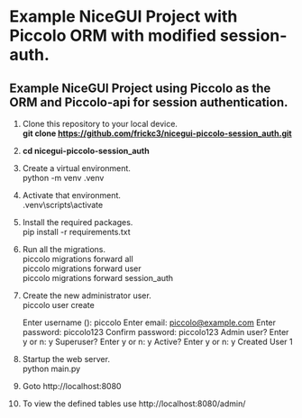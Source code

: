 # Example NiceGUI Project with Piccolo ORM with modified session-auth.

## Example NiceGUI Project using Piccolo as the ORM and Piccolo-api for session authentication.

1.  Clone this repository to your local device.  
    **git clone https://github.com/frickc3/nicegui-piccolo-session_auth.git**

2.  **cd nicegui-piccolo-session_auth**

3.  Create a virtual environment.  
    python -m venv .venv

4.  Activate that environment.  
    .venv\scripts\activate

5.  Install the required packages.  
    pip install -r requirements.txt

8.  Run all the migrations.  
    piccolo migrations forward all  
    piccolo migrations forward user  
    piccolo migrations forward session_auth  

9.  Create the new administrator user.  
    piccolo user create

    Enter username ():
    piccolo
    Enter email:
    piccolo@example.com
    Enter password:
    piccolo123
    Confirm password:
    piccolo123
    Admin user? Enter y or n:
    y
    Superuser? Enter y or n:
    y
    Active? Enter y or n:
    y
    Created User 1

10. Startup the web server.  
    python main.py

11. Goto http://localhost:8080  

12. To view the defined tables use http://localhost:8080/admin/  

